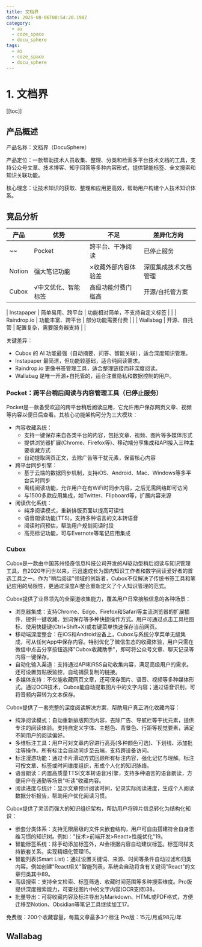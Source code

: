 ```yaml
---
title: 文档界
date: 2025-08-06T08:54:20.190Z
category:
  - ai
  - coze_space
  - docu_sphere
tags:
  - ai
  - coze_space
  - docu_sphere
---
```


# 1. 文档界
[[toc]]

## 产品概述

产品名称：文档界（DocuSphere）

产品定位：一款帮助技术人员收集、整理、分类和检索多平台技术文档的工具，支持公众号文章、技术博客、知乎回答等多种内容形式，提供智能标签、全文搜索和知识关联功能。

核心理念：让技术知识的获取、整理和应用更高效，帮助用户构建个人技术知识体系。


## 竞品分析

| 产品 | 优势 | 不足 | 差异化方向 |
| --- | --- | --- | --- |
~~| Pocket | 跨平台、干净阅读 | 已停止服务 | 专注技术垂直领域 |~~
| Notion | 强大笔记功能 | ×收藏外部内容体验差 | 深度集成技术文档管理 |
| Cubox | √中文优化、智能标签 | 高级功能付费门槛高 | 开源/自托管方案 |

| Instapaper | 简单易用、跨平台 | 功能相对简单，不支持自定义标签 |  |
| Raindrop.io | 功能丰富、跨平台 | 部分功能需要付费 |  |
| Wallabag | 开源、自托管 | 配置复杂，需要服务器支持 |  |

关键差异：
+ Cubox 的 AI 功能最强（自动摘要、问答、智能关联），适合深度知识管理。
+ Instapaper 最简洁，但功能较基础，适合纯阅读需求。
+ Raindrop.io 更像书签管理工具，适合整理链接而非深度阅读。
+ Wallabag 是唯一开源+自托管的，适合注重隐私和数据控制的用户。

### Pocket：跨平台稍后阅读与内容管理工具（已停止服务）
Pocket是一款备受欢迎的跨平台稍后阅读应用，它允许用户保存网页文章、视频等内容以便日后查看。其核心功能架构可分为三大模块：

+ 内容收藏系统：
  - 支持一键保存来自各类平台的内容，包括文章、视频、图片等多媒体形式
  - 提供浏览器扩展(Chrome、Firefox等)、移动端分享集成和API接入三种主要收藏方式
  - 自动提取网页正文，去除广告等干扰元素，保留核心内容
+ 跨平台同步引擎：
  - 基于云端的数据同步机制，支持iOS、Android、Mac、Windows等多平台实时同步
  - 离线阅读功能，允许用户在有WiFi时同步内容，之后无需网络即可访问
  - 与1500多款应用集成，如Twitter、Flipboard等，扩展内容来源
+ 阅读优化系统：
  - 纯净阅读模式，重新排版页面以提高可读性
  - 语音朗读功能(TTS)，支持多种语言的文本转语音
  - 阅读时间预估，帮助用户规划阅读时段
  - 高亮标记功能，可与Evernote等笔记应用集成
### Cubox
Cubox是一款由中国苏州怪奇信息科技公司开发的AI驱动型稍后阅读与知识管理工具，自2020年问世以来，已迅速成长为国内知识工作者和数字阅读爱好者的首选工具之一。作为"稍后阅读"领域的创新者，Cubox不仅解决了传统书签工具和笔记应用的局限性，更通过深度AI整合重新定义了个人知识管理的范式。

Cubox提供了业界领先的全渠道收集能力，覆盖用户日常接触信息的各种场景：  
+ 浏览器集成：支持Chrome、Edge、Firefox和Safari等主流浏览器的扩展插件，提供一键收藏、划词保存等多种快捷操作方式。用户可通过点击工具栏图标、使用快捷键(Ctrl+Shift+X)或右键菜单快速保存当前网页。
+ 移动端深度整合：在iOS和Android设备上，Cubox与系统分享菜单无缝集成，可从任何App中保存内容。特别优化了微信生态的收藏体验，用户只需在微信中点击分享按钮选择"Cubox收藏助手"，即可将公众号文章、聊天记录等内容一键保存。
+ 自动化输入渠道：支持通过API和RSS自动收集内容，满足高级用户的需求。还可设置剪贴板监控，自动捕获复制的链接。
+ 多媒体支持：不仅能收藏网页文章，还可保存图片、语音、视频等多种媒体形式。通过OCR技术，Cubox能自动提取图片中的文字内容；通过语音识别，可将音频内容转为文本保存。

Cubox提供了一套完整的深度阅读解决方案，帮助用户真正消化收藏内容：
+ 纯净阅读模式：自动重新排版网页内容，去除广告、导航栏等干扰元素，提供专注的阅读体验。支持自定义字体、主题色、背景色、行距等视觉要素，满足不同用户的阅读偏好。
+ 多维标注工具：用户可对文章内容进行高亮(多种颜色可选)、下划线、添加批注等操作。所有标注会自动同步至云端，支持跨设备访问。
+ 标注漫游功能：通过卡片滑动方式回顾所有标注内容，强化记忆与理解。标注可按文章、标签或时间维度组织，形成个人化的知识脉络。
+ 语音朗读：内置高质量TTS(文本转语音)引擎，支持多种语言的语音朗读，方便用户在通勤等场景"听读"收藏内容。
+ 阅读进度与统计：显示文章预计阅读时间，记录实际阅读进度，生成个人阅读数据分析报告，帮助用户优化阅读习惯。

Cubox提供了灵活而强大的知识组织架构，帮助用户将碎片信息转化为结构化知识：
+ 嵌套分类体系：支持无限层级的文件夹嵌套结构，用户可自由搭建符合自身思维习惯的知识树。例如："技术>前端开发>React>性能优化"19。
+ 智能标签系统：除手动添加标签外，AI会根据内容自动建议标签。标签同样支持嵌套关系，实现精细化管理15。
+ 智能列表(Smart List)：通过设置关键词、来源、时间等条件自动过滤和归类内容。例如创建"React相关"智能列表，系统会自动将含有关键词"React"的文章归类其中89。
+ 高级搜索：支持全文检索、标签筛选、收藏时间范围等多种搜索维度。Pro版提供深度搜索能力，可查找图片中的文字内容(OCR支持)38。
+ 批量导出：可将收藏内容及标注导出为Markdown、HTML或PDF格式，方便迁移至Notion、Obsidian等笔记工具继续加工17。

免费版：200个收藏容量，每篇文章最多3个标注
Pro版：15元/月或98元/年

## Wallabag